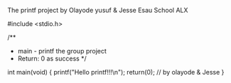 The printf project by Olayode yusuf & Jesse Esau
School ALX

#include <stdio.h>

/**
* main - printf the group project
* Return: 0 as success
*/

int main(void)
{
	printf("Hello printf!!!\n");
	return(0);
	// by olayode & Jesse
}
